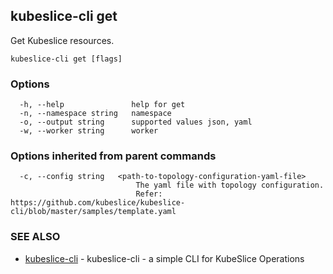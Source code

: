 ## kubeslice-cli get

Get Kubeslice resources.

```
kubeslice-cli get [flags]
```

### Options

```
  -h, --help               help for get
  -n, --namespace string   namespace
  -o, --output string      supported values json, yaml
  -w, --worker string      worker
```

### Options inherited from parent commands

```
  -c, --config string   <path-to-topology-configuration-yaml-file>
                        	The yaml file with topology configuration. 
                        	Refer: https://github.com/kubeslice/kubeslice-cli/blob/master/samples/template.yaml
```

### SEE ALSO

* [kubeslice-cli](kubeslice-cli.md)	 - kubeslice-cli - a simple CLI for KubeSlice Operations


